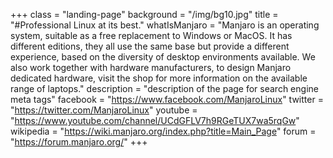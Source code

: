 +++ 
class = "landing-page" 
background = "/img/bg10.jpg" 
title =  "#Professional Linux at its best." 
whatIsManjaro = "Manjaro is an operating system, suitable as a free replacement to Windows or MacOS.     It has different editions, they all use the same base but provide a different experience, based on the diversity of desktop environments available.     We also work together with hardware manufacturers, to design Manjaro dedicated hardware, visit the shop for more information on the available range of laptops." 
description = "description of the page for search engine meta tags"
facebook = "https://www.facebook.com/ManjaroLinux"
twitter = "https://twitter.com/ManjaroLinux"
youtube = "https://www.youtube.com/channel/UCdGFLV7h9RGeTUX7wa5rqGw"
wikipedia = "https://wiki.manjaro.org/index.php?title=Main_Page"
forum = "https://forum.manjaro.org/"
+++


